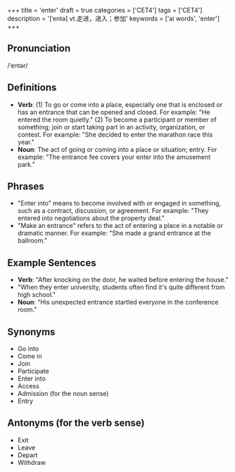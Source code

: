 +++
title = 'enter'
draft = true
categories = ['CET4']
tags = ['CET4']
description = '[ˈentə] vt.走进，进入；参加'
keywords = ['ai words', 'enter']
+++

## Pronunciation
/ˈentər/

## Definitions
- **Verb**: (1) To go or come into a place, especially one that is enclosed or has an entrance that can be opened and closed. For example: "He entered the room quietly." (2) To become a participant or member of something; join or start taking part in an activity, organization, or contest. For example: "She decided to enter the marathon race this year."
- **Noun**: The act of going or coming into a place or situation; entry. For example: "The entrance fee covers your enter into the amusement park."

## Phrases
- "Enter into" means to become involved with or engaged in something, such as a contract, discussion, or agreement. For example: "They entered into negotiations about the property deal."
- "Make an entrance" refers to the act of entering a place in a notable or dramatic manner. For example: "She made a grand entrance at the ballroom."
  
## Example Sentences
- **Verb**: "After knocking on the door, he waited before entering the house."
- "When they enter university, students often find it's quite different from high school."
- **Noun**: "His unexpected entrance startled everyone in the conference room."

## Synonyms
- Go into
- Come in
- Join
- Participate
- Enter into
- Access
- Admission (for the noun sense)
- Entry

## Antonyms (for the verb sense)
- Exit
- Leave
- Depart
- Withdraw

